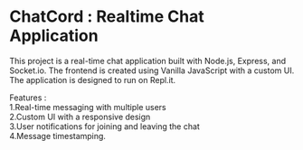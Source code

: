 # ChatCord : Realtime Chat Application

This project is a real-time chat application built with Node.js, Express, and Socket.io. The frontend is created using Vanilla JavaScript with a custom UI. The application is designed to run on Repl.it.

Features :\
1.Real-time messaging with multiple users \
2.Custom UI with a responsive design  \
3.User notifications for joining and leaving the chat  \
4.Message timestamping.
